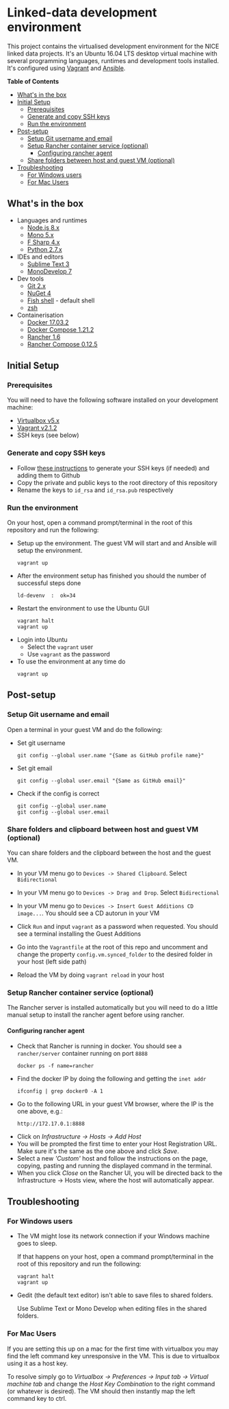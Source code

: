 # Linked-data development environment

This project contains the virtualised development environment for the
NICE linked data projects.
It's an Ubuntu 16.04 LTS desktop virtual machine with several
programming languages, runtimes and development tools installed.
It's configured using [Vagrant](https://www.vagrantup.com) and
 [Ansible](https://docs.ansible.com/).

<!-- START doctoc generated TOC please keep comment here to allow auto update -->
<!-- DON'T EDIT THIS SECTION, INSTEAD RE-RUN doctoc TO UPDATE -->
**Table of Contents**

- [What's in the box](#whats-in-the-box)
- [Initial Setup](#initial-setup)
  - [Prerequisites](#prerequisites)
  - [Generate and copy SSH keys](#generate-and-copy-ssh-keys)
  - [Run the environment](#run-the-environment)
- [Post-setup](#post-setup)
  - [Setup Git username and email](#setup-git-username-and-email)
  - [Setup Rancher container service (optional)](#setup-rancher-container-service-optional)
    - [Configuring rancher agent](#configuring-rancher-agent)
  - [Share folders between host and guest VM (optional)](#share-folders-between-host-and-guest-vm-optional)
- [Troubleshooting](#troubleshooting)
  - [For Windows users](#for-windows-users)
  - [For Mac Users](#for-mac-users)

<!-- END doctoc generated TOC please keep comment here to allow auto update -->

## What's in the box

- Languages and runtimes
    - [Node.js 8.x](https://nodejs.org/en/)
    - [Mono 5.x](http://www.mono-project.com/)
    - [F Sharp 4.x](https://fsharp.org/)
    - [Python 2.7.x](https://www.python.org/)
- IDEs and editors
    - [Sublime Text 3](https://www.sublimetext.com/)
    - [MonoDevelop 7](http://www.monodevelop.com/)
- Dev tools
    - [Git 2.x](https://git-scm.com/)
    - [NuGet 4](https://www.nuget.org/)
    - [Fish shell](https://fishshell.com/) - default shell
    - [zsh](http://zsh.sourceforge.net/)
- Containerisation
    - [Docker 17.03.2](https://docs.docker.com/)
    - [Docker Compose 1.21.2](https://docs.docker.com/compose/overview/)
    - [Rancher 1.6](https://rancher.com/docs/rancher/v1.6/en/)
    - [Rancher Compose 0.12.5](https://rancher.com/docs/rancher/v1.6/en/cattle/rancher-compose/)

## Initial Setup

### Prerequisites

You will need to have the following software installed on your development machine: 
- [Virtualbox v5.x](https://www.virtualbox.org/wiki/Downloads)
- [Vagrant v2.1.2](https://www.vagrantup.com/downloads.html)
- SSH keys (see below)

### Generate and copy SSH keys

- Follow [these instructions](https://help.github.com/articles/connecting-to-github-with-ssh/) to generate your SSH keys (if needed) and adding them to Github
- Copy the private and public keys to the root directory of this repository
- Rename the keys to `id_rsa` and `id_rsa.pub` respectively

### Run the environment

On your host, open a command prompt/terminal in the root of this
repository and run the following:

- Setup up the environment. The guest VM will start and and Ansible
will setup the environment.
    ```
    vagrant up
    ```
- After the environment setup has finished you should the number of
successful steps done
    ```
    ld-devenv  :  ok=34
    ```
- Restart the environment to use the Ubuntu GUI
    ```
    vagrant halt
    vagrant up
    ```
- Login into Ubuntu
    - Select the `vagrant` user
    - Use `vagrant` as the password
- To use the environment at any time do
    ```
    vagrant up
    ```

## Post-setup

### Setup Git username and email

Open a terminal in your guest VM and do the following:

- Set git username
    ```
    git config --global user.name "{Same as GitHub profile name}"
    ```
- Set git email
    ```
    git config --global user.email "{Same as GitHub email}"
    ```
- Check if the config is correct
    ```
    git config --global user.name
    git config --global user.email
    ```

### Share folders and clipboard between host and guest VM (optional)

You can share folders and the clipboard between the host and the guest VM.

- In your VM menu go to `Devices -> Shared Clipboard`. Select `Bidirectional`

- In your VM menu go to `Devices -> Drag and Drop`. Select `Bidirectional`

- In your VM menu go to `Devices -> Insert Guest Additions CD image...`.
You should see a CD autorun in your VM

- Click `Run` and input `vagrant` as a password when requested.
You should see a terminal installing the Guest Additions

- Go into the `Vagrantfile` at the root of this repo and uncomment and
change the property `config.vm.synced_folder` to the desired folder in
your host (left side path)

- Reload the VM by doing `vagrant reload` in your host

### Setup Rancher container service (optional)

The Rancher server is installed automatically but you will need to do a
little manual setup to install the rancher agent before using rancher.

#### Configuring rancher agent
- Check that Rancher is running in docker. You should see a `rancher/server`
container running on port `8888`
    ```
    docker ps -f name=rancher
    ```
- Find the docker IP by doing the following and getting the `inet addr`
    ```
    ifconfig | grep docker0 -A 1
    ```
- Go to the following URL in your guest VM browser, where the IP is the
one above, e.g.:
    ```
    http://172.17.0.1:8888
    ```
- Click on *Infrastructure -> Hosts -> Add Host*
- You will be prompted the first time to enter your Host Registration URL.
Make sure it's the same as the one above and click *Save*.
- Select a new *'Custom'* host and follow the instructions on the page,
copying, pasting and running the displayed command in the terminal.
- When you click *Close* on the Rancher UI, you will be directed back to
the Infrastructure -> Hosts view, where the host will automatically appear.

## Troubleshooting

### For Windows users
- The VM might lose its network connection if your Windows machine goes to sleep.

    If that happens on your host, open a command prompt/terminal in the
    root of this repository and run the following:

    ```
    vagrant halt
    vagrant up
    ```

- Gedit (the default text editor) isn't able to save files to shared folders.

    Use Sublime Text or Mono Develop when editing files in the shared folders.

### For Mac Users
If you are setting this up on a mac for the first time with virtualbox
you may find the left command key unresponsive in the VM.
This is due to virtualbox using it as a host key.

To resolve simply go to
*Virtualbox -> Preferences -> Input tab -> Virtual machine tab*
and change the *Host Key Combination* to the right command (or whatever is desired).
The VM should then instantly map the left command key to ctrl.

